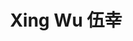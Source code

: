 ---
layout: page
title: Xing Wu 伍幸
description: Visiting Student<br />访问学生<br />&nbsp;
img: /assets/img/icon3.png
email: test
bio: >
    They are too lazy to leave anything here.
bio_cn: >
    这个人很懒，什么也没留下。
importance: 11
category: student
---